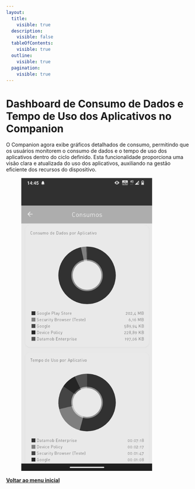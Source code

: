 ```yaml
---
layout:
  title:
    visible: true
  description:
    visible: false
  tableOfContents:
    visible: true
  outline:
    visible: true
  pagination:
    visible: true
---
```


# Dashboard de Consumo de Dados e Tempo de Uso dos Aplicativos no Companion

O Companion agora exibe gráficos detalhados de consumo, permitindo que os usuários monitorem o consumo de dados e o tempo de uso dos aplicativos dentro do ciclo definido. Esta funcionalidade proporciona uma visão clara e atualizada do uso dos aplicativos, auxiliando na gestão eficiente dos recursos do dispositivo.

<figure><img src="../../.gitbook/assets/image (1).png" alt="" width="360"><figcaption></figcaption></figure>

[**Voltar ao menu inicial**](./)
